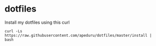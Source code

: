 # dotfiles

Install my dotfiles using this curl

`curl -Ls https://raw.githubusercontent.com/apeduru/dotfiles/master/install | bash`

